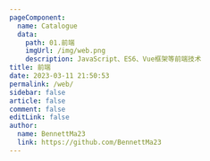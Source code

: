 ```yaml
---
pageComponent:
  name: Catalogue
  data:
    path: 01.前端
    imgUrl: /img/web.png
    description: JavaScript、ES6、Vue框架等前端技术
title: 前端
date: 2023-03-11 21:50:53
permalink: /web/
sidebar: false
article: false
comment: false
editLink: false
author:
  name: BennettMa23
  link: https://github.com/BennettMa23
---
```

